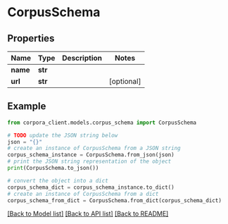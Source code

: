 # CorpusSchema


## Properties

Name | Type | Description | Notes
------------ | ------------- | ------------- | -------------
**name** | **str** |  | 
**url** | **str** |  | [optional] 

## Example

```python
from corpora_client.models.corpus_schema import CorpusSchema

# TODO update the JSON string below
json = "{}"
# create an instance of CorpusSchema from a JSON string
corpus_schema_instance = CorpusSchema.from_json(json)
# print the JSON string representation of the object
print(CorpusSchema.to_json())

# convert the object into a dict
corpus_schema_dict = corpus_schema_instance.to_dict()
# create an instance of CorpusSchema from a dict
corpus_schema_from_dict = CorpusSchema.from_dict(corpus_schema_dict)
```
[[Back to Model list]](../README.md#documentation-for-models) [[Back to API list]](../README.md#documentation-for-api-endpoints) [[Back to README]](../README.md)


